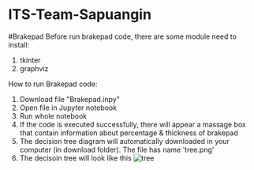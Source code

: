 # ITS-Team-Sapuangin

#Brakepad
Before run brakepad code, there are some module need to install:
1. tkinter
2. graphviz

How to run Brakepad code:
1. Download file "Brakepad.inpy"
2. Open file in Jupyter notebook
3. Run whole notebook
4. If the code is executed successfully, there will appear a massage box that contain information about percentage & thickness of brakepad
5. The decision tree diagram will automatically downloaded in your computer (in download folder). The file has name 'tree.png'
6. The decisoin tree will look like this ![tree](https://user-images.githubusercontent.com/99813942/154808293-eb9b0004-6ee9-40ff-8608-a32543d512a0.png)
